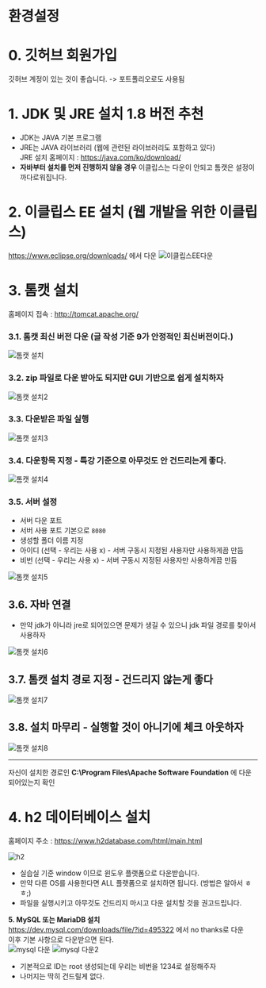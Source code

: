 환경설정 
=======================
# 0. 깃허브 회원가입
깃허브 계정이 있는 것이 좋습니다. -> 포트폴리오로도 사용됨   
   
# 1. JDK 및 JRE 설치 1.8 버전 추천         
* JDK는 JAVA 기본 프로그램    
* JRE는 JAVA 라이브러리 (웹에 관련된 라이브러리도 포함하고 있다)    
  JRE 설치 홈페이지 : https://java.com/ko/download/
* **자바부터 설치를 먼저 진행하지 않을 경우** 이클립스는 다운이 안되고 톰캣은 설정이 까다로워집니다.    
  
# 2. 이클립스 EE 설치 (웹 개발을 위한 이클립스)    
https://www.eclipse.org/downloads/ 에서 다운
![이클립스EE다운](https://user-images.githubusercontent.com/50267433/83959153-ab50cb80-a8b4-11ea-9982-d82c9efa0bcc.PNG)
  
# 3. 톰캣 설치  

홈페이지 접속 : http://tomcat.apache.org/

### 3.1. 톰캣 최신 버전 다운 (글 작성 기준 9가 안정적인 최신버전이다.)   
![톰캣 설치](https://user-images.githubusercontent.com/50267433/83959179-e521d200-a8b4-11ea-8902-6120cef8b1dc.PNG)

### 3.2. zip 파일로 다운 받아도 되지만 GUI 기반으로 쉽게 설치하자   
![톰캣 설치2](https://user-images.githubusercontent.com/50267433/83959254-9aed2080-a8b5-11ea-8297-4d2e747cb406.PNG)

### 3.3. 다운받은 파일 실행
![톰캣 설치3](https://user-images.githubusercontent.com/50267433/83959312-63cb3f00-a8b6-11ea-8f3c-1f382b7d0c41.PNG)

### 3.4. 다운항목 지정 - 특강 기준으로 아무것도 안 건드리는게 좋다.  
![톰캣 설치4](https://user-images.githubusercontent.com/50267433/83959315-747bb500-a8b6-11ea-8e49-78af6e0459e9.PNG)

### 3.5. 서버 설정   
* 서버 다운 포트   
* 서버 사용 포트 기본으로 ```8080```    
* 생성할 폴더 이름 지정    
* 아이디 (선택 - 우리는 사용 x) - 서버 구동시 지정된 사용자만 사용하게끔 만듬   
* 비번 (선택 - 우리는 사용 x)  - 서버 구동시 지정된 사용자만 사용하게끔 만듬      
  
![톰캣 설치5](https://user-images.githubusercontent.com/50267433/83959318-7ba2c300-a8b6-11ea-9c0f-928cf18d6b92.PNG)
               
## 3.6. 자바 연결
* 만약 jdk가 아니라 jre로 되어있으면 문제가 생길 수 있으니 jdk 파일 경로를 찾아서 사용하자  

![톰캣 설치6](https://user-images.githubusercontent.com/50267433/83959319-83fafe00-a8b6-11ea-920a-65c3d0cf0484.PNG)

## 3.7. 톰캣 설치 경로 지정 - 건드리지 않는게 좋다

![톰캣 설치7](https://user-images.githubusercontent.com/50267433/83959324-8b220c00-a8b6-11ea-98e0-8251ec7ae6b7.PNG)

## 3.8. 설치 마무리 - 실행할 것이 아니기에 체크 아웃하자
![톰캣 설치8](https://user-images.githubusercontent.com/50267433/83959326-95440a80-a8b6-11ea-842c-964f3b64ecd0.PNG)
___
자신이 설치한 경로인 **C:\Program Files\Apache Software Foundation** 에 다운되어있는지 확인   

# 4. h2 데이터베이스 설치   
홈페이지 주소 : https://www.h2database.com/html/main.html   
   
![h2](https://user-images.githubusercontent.com/50267433/83959543-f836a100-a8b8-11ea-9c57-36b4fc3f9e88.PNG)      
 
* 실습실 기준 window 이므로 윈도우 플랫폼으로 다운받습니다.  
* 만약 다른 OS를 사용한다면 ALL 플랫폼으로 설치하면 됩니다. (방법은 알아서 ㅎㅎ;) 
* 파일을 실행시키고 아무것도 건드리지 마시고 다운 설치할 것을 권고드립니다.    

**5. MySQL 또는 MariaDB 설치**       
https://dev.mysql.com/downloads/file/?id=495322 에서 no thanks로 다운       
이후 기본 사항으로 다운받으면 된다.   
![mysql 다운](https://user-images.githubusercontent.com/50267433/84858099-722f0d00-b0a5-11ea-886f-ac80a3311146.PNG)
![mysql 다운2](https://user-images.githubusercontent.com/50267433/84858127-83781980-b0a5-11ea-9c0d-d279573334a4.PNG)
   
* 기본적으로 ID는 root 생성되는데 우리는 비번을 1234로 설정해주자   
* 나머지는 딱히 건드릴게 없다.   
    

